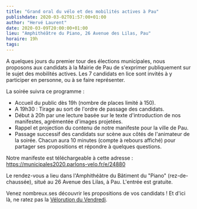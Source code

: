 ```yaml
---
title: "Grand oral du vélo et des mobilités actives à Pau"
publishdate: 2020-03-02T01:57:00+01:00
author: "Hervé Laurent"
date: 2020-03-09T20:00:00+01:00
lieu: "Amphithéâtre du Piano, 26 Avenue des Lilas, Pau"
horaire: 19h
tags:
---
```


A quelques jours du premier tour des élections municipales, nous proposons aux candidats à la Mairie de Pau de s'exprimer publiquement sur le sujet des mobilités actives. Les 7 candidats en lice sont invités à y participer en personne, ou à se faire représenter.

<!--more-->

La soirée suivra ce programme :

- Accueil du public dès 19h (nombre de places limité à 150).
- A 19h30 : Tirage au sort de l'ordre de passage des candidats.
- Début à 20h par une lecture basée sur le texte d'introduction de nos manifestes, agrémentée d'images projetées.
- Rappel et projection du contenu de notre manifeste pour la ville de Pau.
- Passage successif des candidats sur scène aux côtés de l'animateur de la soirée. Chacun aura 10 minutes (compte à rebours affiché) pour partager ses propositions et répondre à quelques questions.

Notre manifeste est téléchargeable à cette adresse :
https://municipales2020.parlons-velo.fr/e/24880

Le rendez-vous a lieu dans l'Amphithéâtre du Bâtiment du "Piano" (rez-de-chaussée), situé au 26 Avenue des Lilas, à Pau. L'entrée est gratuite.

Venez nombreux.ses découvrir les propositions de vos candidats !
Et d'ici là, ne ratez pas la [Vélorution du Vendredi](/agenda/2020/velorution-du-vendredi/).